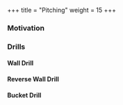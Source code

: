 +++
title = "Pitching"
weight = 15
+++

### Motivation

### Drills

#### Wall Drill

#### Reverse Wall Drill

#### Bucket Drill
